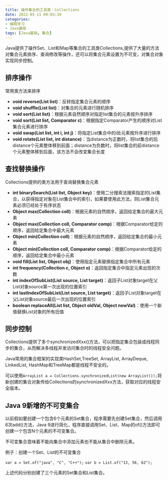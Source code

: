 ```yaml
---
title: 操作集合的工具类：Collections
date: 2022-05-11 09:03:39
categories: 
- 编程学习
- Java基础
tags: [Java基础, 集合]
---
```




Java提供了操作Set、List和Map等集合的工具类Collections,提供了大量的方法对集合元素排序、查询修改等操作，还可以将集合元素设置为不可变，对集合对象实现同步控制。



## 排序操作

常用类方法来排序

- **void reverse(List list)**：反转指定集合元素的顺序
- **void shuffle(List list)**：对集合的元素进行随机排序
- **void sort(List list)**：根据元素自然顺序对指定list集合的元素按升序排序
- **void sort(List list, Comparator c)**：根据指定Comparator产生的顺序对List集合元素进行排序
- **void swap(List list, int i, int j)**：将指定List集合中的i处元素按升序进行排序
- **void rotate(List list, int distance)**：当distance为正数时，将list集合的后distance个元素整体移到前面；distance为负数时，将list集合的前distance个元素整体移到后面，该方法不会改变集合长度



## 查找替换操作

Collections提供的类方法用于查询替换集合元素

- **int binarySearch(List list, Object key)**：使用二分搜索法搜索指定的List集合，以获得指定对象在List集合中的索引，如果要使用此方法，则List集合元素必须已经处于有序状态
- **Object max(Collection coll)**：根据元素的自然顺序，返回给定集合的最大元素
- **Object max(Collection coll, Comparator comp)**：根据Comparator给定的顺序，返回给定集合中最大元素
- **Object min(Collection coll)**：根据元素的自然顺序，返回给定集合的最小元素
- **Object min(Collection coll, Comparator comp)**：根据Comparator给定的顺序，返回给定集合中最小元素
- **void fill(List list, Object obj)**：使用指定元素替换指定集合中所有元素
- **int frequency(Collection c, Object o)**：返回指定集合中指定元素出现的次数
- **int indexOfSubList(List source, List target)**：返回子List对象target在父List对象source第一次出现的位置索引
- **int lastIndexOfSubList(List source, List target)**：返回子List对象target在父List对象source最后一次出现的位置索引
- **boolean replaceAll(List list, Object oldVal, Object newVal)**：使用一个新值替换List对象的所有旧值



## 同步控制

Collections提供了多个synchronizedXxx()方法，可以把指定集合包装成线程同步的集合，从而解决多线程并发访问集合时的线程安全问题。

Java常用的集合框架的实现类HashSet,TreeSet, ArrayList, ArrayDeque, LinkedList, HashMap和TreeMap都是线程不安全的。

可以使用`ArrayList a = Collections.synchronizedList(new ArrayList());`将新创建的集合对象传给Collections的synchronizedXxx方法，获取对应的线程安全版本。



## Java 9新增的不可变集合

以前假如要创建一个包含6个元素的Set集合，程序需要先创建Set集合，然后调用6次add()方法，Java 9进行简化，程序直接调用Set、List、Map的of()方法即可创建一个包含N个元素的不可变集合。

不可变集合意味着不能向集合中添加元素也不能从集合中删除元素。

例子：创建一个Set、List的不可变集合

`var a = Set.of("java", "C", "C++");`  `var b = List.of("13, 56, 62");`

上述代码分别创建了三个元素的Set集合和List集合。